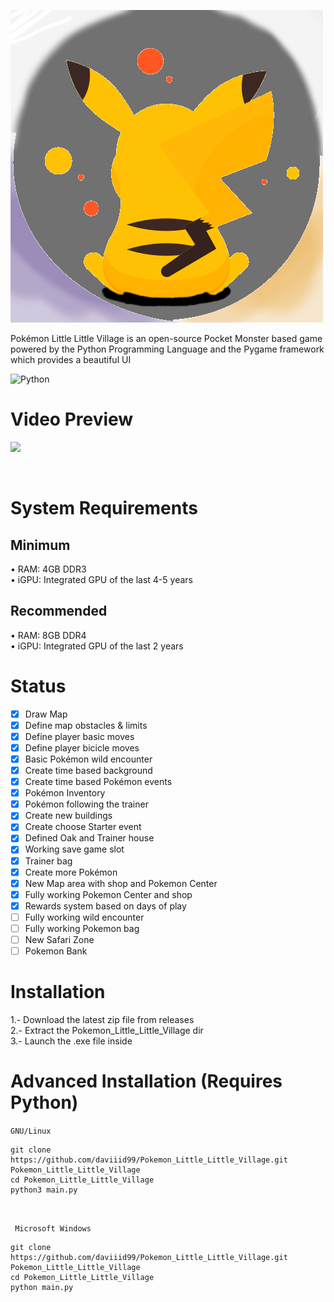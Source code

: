 <img src = "src/logo.png">  <br/>

Pokémon Little Little Village is an open-source Pocket Monster based game powered by the Python Programming Language and the Pygame framework which provides a beautiful UI


![Python](https://img.shields.io/badge/python-3670A0?style=for-the-badge&logo=python&logoColor=ffdd54) 
<br/>

# Video Preview

[<img src="https://img.youtube.com/vi/inee8TJ1t-o/maxresdefault.jpg" width="50%">](https://youtu.be/inee8TJ1t-o)

<br/>

# System Requirements

## Minimum
• RAM: 4GB DDR3<br/>
• iGPU: Integrated GPU of the last 4-5 years

## Recommended
• RAM: 8GB DDR4<br/>
• iGPU: Integrated GPU of the last 2 years

# Status

- [x] Draw Map
- [x] Define map obstacles & limits
- [x] Define player basic moves
- [x] Define player bicicle moves
- [x] Basic Pokémon wild encounter
- [x] Create time based background
- [x] Create time based Pokémon events
- [x] Pokémon Inventory
- [x] Pokémon following the trainer
- [x] Create new buildings
- [x] Create choose Starter event
- [x] Defined Oak and Trainer house
- [x] Working save game slot
- [x] Trainer bag
- [x] Create more Pokémon
- [x] New Map area with shop and Pokemon Center
- [x] Fully working Pokemon Center and shop
- [x] Rewards system based on days of play
- [ ] Fully working wild encounter
- [ ] Fully working Pokemon bag
- [ ] New Safari Zone
- [ ] Pokemon Bank

# Installation 
1.- Download the latest zip file from releases<br/>
2.- Extract the Pokemon_Little_Little_Village dir <br/>
3.- Launch the .exe file inside

# Advanced Installation (Requires Python)

```GNU/Linux ```
```
git clone https://github.com/daviiid99/Pokemon_Little_Little_Village.git Pokemon_Little_Little_Village
cd Pokemon_Little_Little_Village
python3 main.py
```
<br/>

``` Microsoft Windows```
```
git clone https://github.com/daviiid99/Pokemon_Little_Little_Village.git Pokemon_Little_Little_Village
cd Pokemon_Little_Little_Village
python main.py
```

